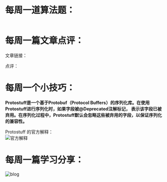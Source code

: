 # 每周一道算法题：

```java

```
# 每周一篇文章点评：
文章链接： 

点评：
# 每周一个小技巧：
**Protostuff是一个基于Protobuf（Protocol Buffers）的序列化库。在使用Protostuff进行序列化时，如果字段被@Deprecated注解标记，
表示该字段已被弃用。在序列化过程中，Protostuff默认会忽略这些被弃用的字段，以保证序列化的兼容性。** </br>

Protostuff 的官方解释：</br>
![官方解释](https://github.com/Crebest/itageek-arts-plan/blob/main/cc/2024-05-31/note.png)


# 每周一篇学习分享：
![blog]()
